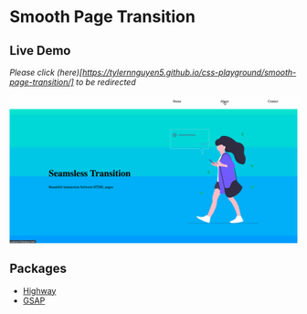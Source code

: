 # Smooth Page Transition

## Live Demo

*Please click (here)[https://tylernnguyen5.github.io/css-playground/smooth-page-transition/] to be redirected* 

![demo](demo.gif)


## Packages
- [Highway](https://highway.js.org/)
- [GSAP](https://greensock.com/gsap/)
